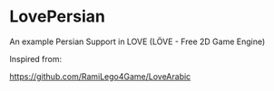 # LovePersian

An example Persian Support in LOVE (LÖVE - Free 2D Game Engine)

Inspired from:

https://github.com/RamiLego4Game/LoveArabic
